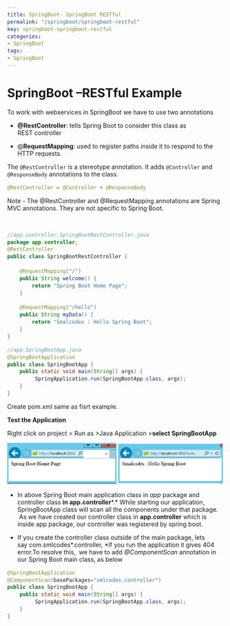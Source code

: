 ```yaml
---
title: SpringBoot- SpringBoot RESTful
permalink: "/springboot/springboot-restful"
key: springboot-springboot-restful
categories:
- SpringBoot
tags:
- SpringBoot
---
```


SpringBoot –RESTful Example
=========================================

To work with webservices in SpringBoot we have to use two annotations

-   **@RestController**: tells Spring Boot to consider this class as
    REST controller

-   @**RequestMapping**: used to register paths inside it to respond to the
    HTTP requests.

The `@RestController` is a stereotype annotation. It adds `@Controller` and
`@ResponseBody` annotations to the class.
```java
@RestController = @Controller + @ResponseBody
```


Note - The @RestController and @RequestMapping annotations are Spring MVC
annotations. They are not specific to Spring Boot.

<br>

```java
//app.controller.SpringBootRestController.java
package app.controller;
@RestController
public class SpringBootRestController {

	@RequestMapping("/")
	public String welcome() {
		return "Spring Boot Home Page";
	}

	@RequestMapping("/hello")
	public String myData() {
		return "Smalcodes : Hello Spring Boot";
	}
}
```

```java
//app.SpringBootApp.java
@SpringBootApplication
public class SpringBootApp {
	public static void main(String[] args) {
		 SpringApplication.run(SpringBootApp.class, args);
	}
}
```

Create pom.xml same as fisrt example.

**Test the Application**

Right click on project > Run as >Java Application >**select SpringBootApp**

![E:\\Users\\kaveti_s.ITLINFOSYS\\Pictures\\12.png](media/e84acde1b6053bfbeabc313ef8b4b733.png)

-   In above Spring Boot main application class in *app* package and controller
    class **in app.controller***.* While starting our application, SpringBootApp
    class will scan all the components under that package.  As we have created
    our controller class in **app.controller** which is inside app package, our
    controller was registered by spring boot.

-   If you create the controller class outside of the main package, lets
    say com.smlcodes*.controller, *If you run the application it gives 404
    error.To resolve this,  we have to add *@ComponentScan* annotation in our
    Spring Boot main class, as below

```java
@SpringBootApplication
@ComponentScan(basePackages="smlcodes.controller")
public class SpringBootApp {
	public static void main(String[] args) {
		 SpringApplication.run(SpringBootApp.class, args);
	}
}
```

